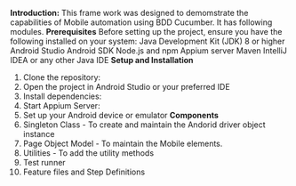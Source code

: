 **Introduction:**
    This frame work was designed to demomstrate the capabilities of Mobile automation using BDD Cucumber. It has following modules.
**Prerequisites**
Before setting up the project, ensure you have the following installed on your system:
  Java Development Kit (JDK) 8 or higher
  Android Studio
  Android SDK
  Node.js and npm
  Appium server
  Maven
  IntelliJ IDEA or any other Java IDE
**Setup and Installation**
  1. Clone the repository:
  2. Open the project in Android Studio or your preferred IDE
  3. Install dependencies:
  4. Start Appium Server:
  5. Set up your Android device or emulator
**Components**   
1. Singleton Class - To create and maintain the Andorid driver object instance
2. Page Object Model - To maintain the Mobile elements.
3. Utilities - To add the utility methods
4. Test runner
5. Feature files and Step Definitions
